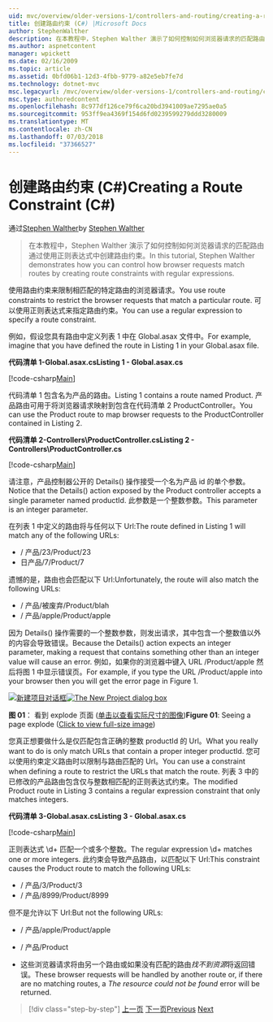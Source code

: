```yaml
---
uid: mvc/overview/older-versions-1/controllers-and-routing/creating-a-route-constraint-cs
title: 创建路由约束 (C#) |Microsoft Docs
author: StephenWalther
description: 在本教程中，Stephen Walther 演示了如何控制如何浏览器请求的匹配路由通过使用正则表达式中创建路由约束。
ms.author: aspnetcontent
manager: wpickett
ms.date: 02/16/2009
ms.topic: article
ms.assetid: 0bfd06b1-12d3-4fbb-9779-a82e5eb7fe7d
ms.technology: dotnet-mvc
msc.legacyurl: /mvc/overview/older-versions-1/controllers-and-routing/creating-a-route-constraint-cs
msc.type: authoredcontent
ms.openlocfilehash: 8c977df126ce79f6ca20bd3941009ae7295ae0a5
ms.sourcegitcommit: 953ff9ea4369f154d6fd0239599279ddd3280009
ms.translationtype: MT
ms.contentlocale: zh-CN
ms.lasthandoff: 07/03/2018
ms.locfileid: "37366527"
---
```

<a name="creating-a-route-constraint-c"></a><span data-ttu-id="6f815-103">创建路由约束 (C#)</span><span class="sxs-lookup"><span data-stu-id="6f815-103">Creating a Route Constraint (C#)</span></span>
====================
<span data-ttu-id="6f815-104">通过[Stephen Walther](https://github.com/StephenWalther)</span><span class="sxs-lookup"><span data-stu-id="6f815-104">by [Stephen Walther](https://github.com/StephenWalther)</span></span>

> <span data-ttu-id="6f815-105">在本教程中，Stephen Walther 演示了如何控制如何浏览器请求的匹配路由通过使用正则表达式中创建路由约束。</span><span class="sxs-lookup"><span data-stu-id="6f815-105">In this tutorial, Stephen Walther demonstrates how you can control how browser requests match routes by creating route constraints with regular expressions.</span></span>


<span data-ttu-id="6f815-106">使用路由约束来限制相匹配的特定路由的浏览器请求。</span><span class="sxs-lookup"><span data-stu-id="6f815-106">You use route constraints to restrict the browser requests that match a particular route.</span></span> <span data-ttu-id="6f815-107">可以使用正则表达式来指定路由约束。</span><span class="sxs-lookup"><span data-stu-id="6f815-107">You can use a regular expression to specify a route constraint.</span></span>

<span data-ttu-id="6f815-108">例如，假设您具有路由中定义列表 1 中在 Global.asax 文件中。</span><span class="sxs-lookup"><span data-stu-id="6f815-108">For example, imagine that you have defined the route in Listing 1 in your Global.asax file.</span></span>

<span data-ttu-id="6f815-109">**代码清单 1-Global.asax.cs**</span><span class="sxs-lookup"><span data-stu-id="6f815-109">**Listing 1 - Global.asax.cs**</span></span>

[!code-csharp[Main](creating-a-route-constraint-cs/samples/sample1.cs)]

<span data-ttu-id="6f815-110">代码清单 1 包含名为产品的路由。</span><span class="sxs-lookup"><span data-stu-id="6f815-110">Listing 1 contains a route named Product.</span></span> <span data-ttu-id="6f815-111">产品路由可用于将浏览器请求映射到包含在代码清单 2 ProductController。</span><span class="sxs-lookup"><span data-stu-id="6f815-111">You can use the Product route to map browser requests to the ProductController contained in Listing 2.</span></span>

<span data-ttu-id="6f815-112">**代码清单 2-Controllers\ProductController.cs**</span><span class="sxs-lookup"><span data-stu-id="6f815-112">**Listing 2 - Controllers\ProductController.cs**</span></span>

[!code-csharp[Main](creating-a-route-constraint-cs/samples/sample2.cs)]

<span data-ttu-id="6f815-113">请注意，产品控制器公开的 Details() 操作接受一个名为产品 id 的单个参数。</span><span class="sxs-lookup"><span data-stu-id="6f815-113">Notice that the Details() action exposed by the Product controller accepts a single parameter named productId.</span></span> <span data-ttu-id="6f815-114">此参数是一个整数参数。</span><span class="sxs-lookup"><span data-stu-id="6f815-114">This parameter is an integer parameter.</span></span>

<span data-ttu-id="6f815-115">在列表 1 中定义的路由将与任何以下 Url:</span><span class="sxs-lookup"><span data-stu-id="6f815-115">The route defined in Listing 1 will match any of the following URLs:</span></span>

- <span data-ttu-id="6f815-116">/ 产品/23</span><span class="sxs-lookup"><span data-stu-id="6f815-116">/Product/23</span></span>
- <span data-ttu-id="6f815-117">日产品/7</span><span class="sxs-lookup"><span data-stu-id="6f815-117">/Product/7</span></span>

<span data-ttu-id="6f815-118">遗憾的是，路由也会匹配以下 Url:</span><span class="sxs-lookup"><span data-stu-id="6f815-118">Unfortunately, the route will also match the following URLs:</span></span>

- <span data-ttu-id="6f815-119">/ 产品/被废弃</span><span class="sxs-lookup"><span data-stu-id="6f815-119">/Product/blah</span></span>
- <span data-ttu-id="6f815-120">/ 产品/apple</span><span class="sxs-lookup"><span data-stu-id="6f815-120">/Product/apple</span></span>

<span data-ttu-id="6f815-121">因为 Details() 操作需要的一个整数参数，则发出请求，其中包含一个整数值以外的内容会导致错误。</span><span class="sxs-lookup"><span data-stu-id="6f815-121">Because the Details() action expects an integer parameter, making a request that contains something other than an integer value will cause an error.</span></span> <span data-ttu-id="6f815-122">例如，如果你的浏览器中键入 URL /Product/apple 然后将图 1 中显示错误页。</span><span class="sxs-lookup"><span data-stu-id="6f815-122">For example, if you type the URL /Product/apple into your browser then you will get the error page in Figure 1.</span></span>


<span data-ttu-id="6f815-123">[![新建项目对话框](creating-a-route-constraint-cs/_static/image1.jpg)](creating-a-route-constraint-cs/_static/image1.png)</span><span class="sxs-lookup"><span data-stu-id="6f815-123">[![The New Project dialog box](creating-a-route-constraint-cs/_static/image1.jpg)](creating-a-route-constraint-cs/_static/image1.png)</span></span>

<span data-ttu-id="6f815-124">**图 01**： 看到 explode 页面 ([单击以查看实际尺寸的图像](creating-a-route-constraint-cs/_static/image2.png))</span><span class="sxs-lookup"><span data-stu-id="6f815-124">**Figure 01**: Seeing a page explode ([Click to view full-size image](creating-a-route-constraint-cs/_static/image2.png))</span></span>


<span data-ttu-id="6f815-125">您真正想要做什么是仅匹配包含正确的整数 productId 的 Url。</span><span class="sxs-lookup"><span data-stu-id="6f815-125">What you really want to do is only match URLs that contain a proper integer productId.</span></span> <span data-ttu-id="6f815-126">您可以使用约束定义路由时以限制与路由匹配的 Url。</span><span class="sxs-lookup"><span data-stu-id="6f815-126">You can use a constraint when defining a route to restrict the URLs that match the route.</span></span> <span data-ttu-id="6f815-127">列表 3 中的已修改的产品路由包含仅与整数相匹配的正则表达式约束。</span><span class="sxs-lookup"><span data-stu-id="6f815-127">The modified Product route in Listing 3 contains a regular expression constraint that only matches integers.</span></span>

<span data-ttu-id="6f815-128">**代码清单 3-Global.asax.cs**</span><span class="sxs-lookup"><span data-stu-id="6f815-128">**Listing 3 - Global.asax.cs**</span></span>

[!code-csharp[Main](creating-a-route-constraint-cs/samples/sample3.cs)]

<span data-ttu-id="6f815-129">正则表达式 \d+ 匹配一个或多个整数。</span><span class="sxs-lookup"><span data-stu-id="6f815-129">The regular expression \d+ matches one or more integers.</span></span> <span data-ttu-id="6f815-130">此约束会导致产品路由，以匹配以下 Url:</span><span class="sxs-lookup"><span data-stu-id="6f815-130">This constraint causes the Product route to match the following URLs:</span></span>

- <span data-ttu-id="6f815-131">/ 产品/3</span><span class="sxs-lookup"><span data-stu-id="6f815-131">/Product/3</span></span>
- <span data-ttu-id="6f815-132">/ 产品/8999</span><span class="sxs-lookup"><span data-stu-id="6f815-132">/Product/8999</span></span>

<span data-ttu-id="6f815-133">但不是允许以下 Url:</span><span class="sxs-lookup"><span data-stu-id="6f815-133">But not the following URLs:</span></span>

- <span data-ttu-id="6f815-134">/ 产品/apple</span><span class="sxs-lookup"><span data-stu-id="6f815-134">/Product/apple</span></span>
- <span data-ttu-id="6f815-135">/ 产品</span><span class="sxs-lookup"><span data-stu-id="6f815-135">/Product</span></span>

- <span data-ttu-id="6f815-136">这些浏览器请求将由另一个路由或如果没有匹配的路由*找不到资源*将返回错误。</span><span class="sxs-lookup"><span data-stu-id="6f815-136">These browser requests will be handled by another route or, if there are no matching routes, a *The resource could not be found* error will be returned.</span></span>

> [!div class="step-by-step"]
> <span data-ttu-id="6f815-137">[上一页](creating-custom-routes-cs.md)
> [下一页](creating-a-custom-route-constraint-cs.md)</span><span class="sxs-lookup"><span data-stu-id="6f815-137">[Previous](creating-custom-routes-cs.md)
[Next](creating-a-custom-route-constraint-cs.md)</span></span>
